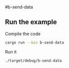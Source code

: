 #b-send-data
## Run the example

Compile the code
```bash
cargo run --bin b-send-data
```

Run it
```bash
./target/debug/b-send-data
```